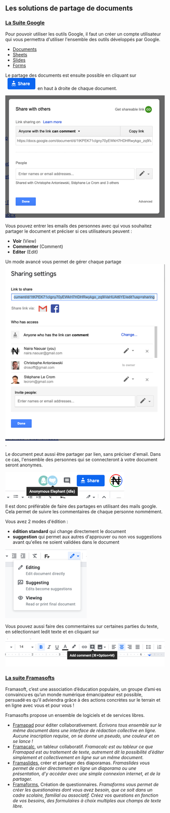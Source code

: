 ## Les solutions de partage de documents


### [La Suite Google](https://gsuite.google.com/features/)

Pour pouvoir utiliser les outils Google, il faut un créer un compte utilisateur qui vous permettra d'utiliser 
l'ensemble des outils développés par Google.
* [Documents](https://gsuite.google.com/products/docs/)
* [Sheets](https://gsuite.google.com/products/sheets/)
* [Slides](https://gsuite.google.com/products/slides/)
* [Forms](https://gsuite.google.com/products/forms/) 

Le partage des documents est ensuite possible en cliquant sur ![Share](../images/share_button.png) en haut à droite de chaque document.

![Share](../images/share_menu.png) 


Vous pouvez entrer les emails des personnes avec qui vous souhaitez partager le document et préciser si ces utilisateurs peuvent :
* **Voir** (View) 
* **Commenter** (Comment)
* **Editer** (Edit)


Un mode avancé vous permet de gérer chaque partage ![individuellement](../images/share_advanced.png).


Le document peut aussi être partager par lien, sans préciser d'email.
Dans ce cas, l'ensemble des personnes qui se connecteront à votre document seront anonymes.


![anonymes](../images/anonymous.png)


Il est donc préférable de faire des partages en utilisant des mails google. Cela permet de suivre les commentaires de chaque personne nommément.


Vous avez 2 modes d'édition : 
* **édition standard** qui change directement le document
* **suggestion** qui permet aux autres d'approuver ou non vos suggestions avant qu'elles ne soient validées dans le document

![editing_mode](../images/editing_mode.png)

Vous pouvez aussi faire des commentaires sur certaines parties du texte, en sélectionnant ledit texte et en cliquant sur 

![comment](../images/add_comment.png)



### [La suite Framasofts](https://framasoft.org/fr/)

Framasoft, c’est une association d’éducation populaire, un groupe d’ami·es convaincu·es qu’un monde numérique émancipateur est possible, persuadé·es qu’il adviendra grâce à des actions concrètes sur le terrain et en ligne avec vous et pour vous !

Framasofts propose un ensemble de logiciels et de services libres.

* [Framapad](https://framapad.org/fr/) pour éditer collaborativement.
*Écrivons tous ensemble sur le même document dans une interface de rédaction collective en ligne. Aucune inscription requise, on se donne un pseudo, une couleur et on se lance !*
* [Framacalc](https://accueil.framacalc.org/fr/), un tableur collaboratif.
*Framacalc est au tableur ce que Framapad est au traitement de texte, autrement dit la possibilité d’éditer simplement et collectivement en ligne sur un même document.*
* [Framaslides](https://framaslides.org/login), créer et partager des diaporamas.
*Framaslides vous permet de créer directement en ligne un diaporama ou une présentation, d’y accéder avec une simple connexion internet, et de la partager.*
* [Framaforms](https://framaforms.org/), Création de questionnaires.
*Framaforms vous permet de créer les questionaires dont vous avez besoin, que ce soit dans un cadre scolaire, familial ou associatif. Créez vos questions en fonction de vos besoins, des formulaires à choix multiples aux champs de texte libre.*


